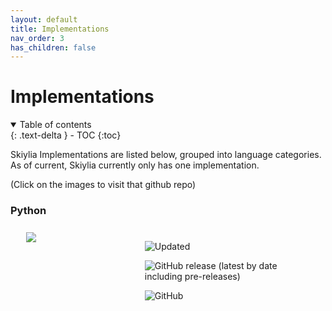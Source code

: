 ```yaml
---
layout: default
title: Implementations
nav_order: 3
has_children: false
---
```


<style>
.zoom {
  transition: transform .2s; /* Animation */
  margin: 0 auto;
}

.zoom:hover {
  transform: scale(1.2);
}
</style>

# Implementations

<details open markdown="block">
  <summary>
    Table of contents
  </summary>
  {: .text-delta }
- TOC
{:toc}
</details>

Skiylia Implementations are listed below, grouped into language categories. As of current, Skiylia currently only has one implementation.

(Click on the images to visit that github repo)

### Python

<div style="display:flex; margin:5%">
  <a href="https://github.com/Skiylia-Lang/PySkiylia" style="width: 50%; float:left;">
    <img src="https://repository-images.githubusercontent.com/349156513/8620e100-9423-11eb-830a-858a39150e2c" class="zoom">
  </a>
  <div style="vertical-align: middle; margin-left:6%;">
    <p>
      <img alt="Updated" src="https://badges.pufler.dev/updated/Skiylia-Lang/PySkiylia?style=for-the-badge"
    </p>
    <p>
      <img alt="GitHub release (latest by date including pre-releases)" src="https://img.shields.io/github/v/release/Skiylia-Lang/PySkiylia?include_prereleases&style=for-the-badge"/>
    </p>
    <p>
      <img alt="GitHub" class="" src="https://img.shields.io/github/license/Skiylia-Lang/PySkiylia?style=for-the-badge"/>
    </p>
  </div>
</div>
